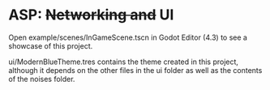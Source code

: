 # ASP: ~~Networking and~~ UI
 
Open example/scenes/InGameScene.tscn in Godot Editor (4.3) to see a showcase of this project.

ui/ModernBlueTheme.tres contains the theme created in this project, although it depends on the other files in the ui folder as well as the contents of the noises folder.
